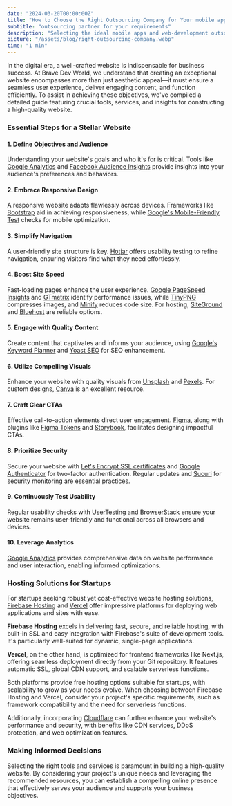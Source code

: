 ```yaml
---
date: "2024-03-20T00:00:00Z"
title: "How to Choose the Right Outsourcing Company for Your mobile apps and web-development Needs"
subtitle: "outsourcing partner for your requirements"
description: "Selecting the ideal mobile apps and web-development outsourcing partner for your requirements."
picture: "/assets/blog/right-outsourcing-company.webp"
time: "1 min"
---
```

In the digital era, a well-crafted website is indispensable for business success. At Brave Dev World, we understand that creating an exceptional website encompasses more than just aesthetic appeal—it must ensure a seamless user experience, deliver engaging content, and function efficiently. To assist in achieving these objectives, we've compiled a detailed guide featuring crucial tools, services, and insights for constructing a high-quality website.

### Essential Steps for a Stellar Website

#### 1. **Define Objectives and Audience**
Understanding your website's goals and who it's for is critical. Tools like [Google Analytics](https://analytics.google.com/) and [Facebook Audience Insights](https://www.facebook.com/business/insights/tools/audience-insights) provide insights into your audience's preferences and behaviors.

#### 2. **Embrace Responsive Design**
A responsive website adapts flawlessly across devices. Frameworks like [Bootstrap](https://getbootstrap.com/) aid in achieving responsiveness, while [Google's Mobile-Friendly Test](https://search.google.com/test/mobile-friendly) checks for mobile optimization.

#### 3. **Simplify Navigation**
A user-friendly site structure is key. [Hotjar](https://www.hotjar.com/) offers usability testing to refine navigation, ensuring visitors find what they need effortlessly.

#### 4. **Boost Site Speed**
Fast-loading pages enhance the user experience. [Google PageSpeed Insights](https://developers.google.com/speed/pagespeed/insights/) and [GTmetrix](https://gtmetrix.com/) identify performance issues, while [TinyPNG](https://tinypng.com/) compresses images, and [Minify](https://www.minifier.org/) reduces code size. For hosting, [SiteGround](https://www.siteground.com/) and [Bluehost](https://www.bluehost.com/) are reliable options.

#### 5. **Engage with Quality Content**
Create content that captivates and informs your audience, using [Google's Keyword Planner](https://ads.google.com/home/tools/keyword-planner/) and [Yoast SEO](https://yoast.com/wordpress/plugins/seo/) for SEO enhancement.

#### 6. **Utilize Compelling Visuals**
Enhance your website with quality visuals from [Unsplash](https://unsplash.com/) and [Pexels](https://www.pexels.com/). For custom designs, [Canva](https://www.canva.com/) is an excellent resource.

#### 7. **Craft Clear CTAs**
Effective call-to-action elements direct user engagement. [Figma](https://www.figma.com/), along with plugins like [Figma Tokens](https://www.figma.com/community/plugin/843461159747178978/Figma-Tokens) and [Storybook](https://storybook.js.org/), facilitates designing impactful CTAs.

#### 8. **Prioritize Security**
Secure your website with [Let's Encrypt SSL certificates](https://letsencrypt.org/) and [Google Authenticator](https://play.google.com/store/apps/details?id=com.google.android.apps.authenticator2&hl=en_US&gl=US) for two-factor authentication. Regular updates and [Sucuri](https://sucuri.net/) for security monitoring are essential practices.

#### 9. **Continuously Test Usability**
Regular usability checks with [UserTesting](https://www.usertesting.com/) and [BrowserStack](https://www.browserstack.com/) ensure your website remains user-friendly and functional across all browsers and devices.

#### 10. **Leverage Analytics**
[Google Analytics](https://analytics.google.com/) provides comprehensive data on website performance and user interaction, enabling informed optimizations.

### Hosting Solutions for Startups

For startups seeking robust yet cost-effective website hosting solutions, [Firebase Hosting](https://firebase.google.com/products/hosting) and [Vercel](https://vercel.com/) offer impressive platforms for deploying web applications and sites with ease.

**Firebase Hosting** excels in delivering fast, secure, and reliable hosting, with built-in SSL and easy integration with Firebase's suite of development tools. It's particularly well-suited for dynamic, single-page applications.

**Vercel**, on the other hand, is optimized for frontend frameworks like Next.js, offering seamless deployment directly from your Git repository. It features automatic SSL, global CDN support, and scalable serverless functions.

Both platforms provide free hosting options suitable for startups, with scalability to grow as your needs evolve. When choosing between Firebase Hosting and Vercel, consider your project's specific requirements, such as framework compatibility and the need for serverless functions.

Additionally, incorporating [Cloudflare](https://www.cloudflare.com/) can further enhance your website's performance and security, with benefits like CDN services, DDoS protection, and web optimization features.

### Making Informed Decisions

Selecting the right tools and services is paramount in building a high-quality website. By considering your project's unique needs and leveraging the recommended resources, you can establish a compelling online presence that effectively serves your audience and supports your business objectives.